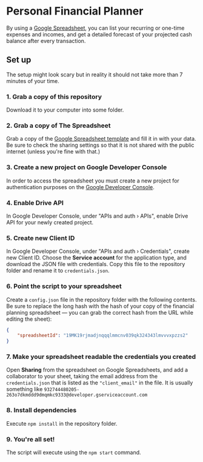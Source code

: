 # Personal Financial Planner

By using a [Google Spreadsheet](https://docs.google.com/spreadsheets/d/1h3oX9NNmmeBPXflMe4DWCF5pNWQ7ptew3PbxfMUF1aI/edit), you can list your recurring or one-time expenses and incomes, and get a detailed forecast of your projected cash balance after every transaction.

## Set up

The setup might look scary but in reality it should not take more than 7 minutes of your time.

### 1. Grab a copy of this repository

Download it to your computer into some folder.

### 2. Grab a copy of The Spreadsheet

Grab a copy of the [Google Spreadsheet template](https://docs.google.com/spreadsheets/d/1h3oX9NNmmeBPXflMe4DWCF5pNWQ7ptew3PbxfMUF1aI/edit) and fill it in with your data. Be sure to check the sharing settings so that it is not shared with the public internet (unless you're fine with that.)

### 3. Create a new project on Google Developer Console

In order to access the spreadsheet you must create a new project for authentication purposes on the [Google Developer Console](https://console.developers.google.com/project).

### 4. Enable Drive API

In Google Developer Console, under "APIs and auth › APIs", enable Drive API for your newly created project.

### 5. Create new Client ID

In Google Developer Console, under "APIs and auth › Credentials", create new Client ID. Choose the __Service account__ for the application type, and download the JSON file with credentials. Copy this file to the repository folder and rename it to `credentials.json`.

### 6. Point the script to your spreadsheet

Create a `config.json` file in the repository folder with the following contents. Be sure to replace the long hash with the hash of your copy of the financial planning spreadsheet — you can grab the correct hash from the URL while editing the sheet):
```json
{
	"spreadsheetId": "19MK19rjmadjnqqqlmmcnv039qk324343lmvvvxpzzs2"
}
```

### 7. Make your spreadsheet readable the credentials you created

Open __Sharing__ from the spreadsheet on Google Spreadsheets, and add a collaborator to your sheet, taking the email address from the `credentials.json` that is listed as the `"client_email"` in the file. It is usually something like `932744480205-263o7dkmddd9dmqmkc9333@developer.gserviceaccount.com`

### 8. Install dependencies

Execute `npm install` in the repository folder.

### 9. You're all set!

The script will execute using the `npm start` command.